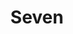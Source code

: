 ---
sitemapIgnore: true
tags: photos
title: Seven
image: /_assets/img/7.jpg
location_rank: 2
categories:
  - urban-landscape
  - long-exposure
---